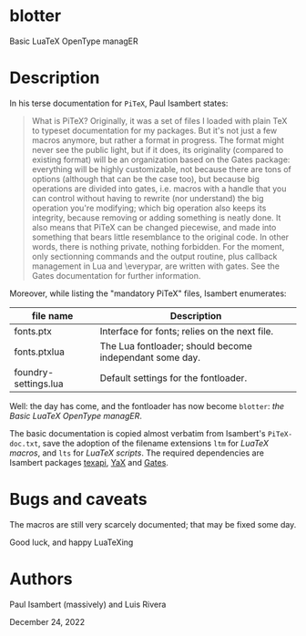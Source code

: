# blotter
Basic LuaTeX OpenType managER

# Description

In his terse documentation for `PiTeX`, Paul Isambert states:

> What is PiTeX? Originally, it was a set of files I loaded with plain TeX
to typeset documentation for my packages. But it's not just a few macros
anymore, but rather a format in progress. The format might never see the
public light, but if it does, its originality (compared to existing
format) will be an organization based on the Gates package: everything
will be highly customizable, not because there are tons of options
(although that can be the case too), but because big operations are
divided into gates, i.e. macros with a handle that you can control without
having to rewrite (nor understand) the big operation you're modifying;
which big operation also keeps its integrity, because removing or adding
something is neatly done. It also means that PiTeX can be changed
piecewise, and made into something that bears little resemblance to the
original code. In other words, there is nothing private, nothing forbidden.
For the moment, only sectionning commands and the output routine, plus
callback management in Lua and \everypar, are written with gates. See
the Gates documentation for further information.

Moreover, while listing the "mandatory PiTeX" files, Isambert enumerates:

| file name            | Description  |
|-|-|
| fonts.ptx            | Interface for fonts; relies on the next file.    |
| fonts.ptxlua         | The Lua fontloader; should become independant  some day. |
| foundry-settings.lua | Default settings for the fontloader.             |

Well: the day has come, and the fontloader has now become `blotter`: *the Basic LuaTeX OpenType managER*.

The basic documentation is copied almost verbatim from Isambert's `PiTeX-doc.txt`, save the adoption of the filename extensions `ltm` for *LuaTeX macros*, and `lts` for *LuaTeX scripts*. 
The required dependencies are Isambert packages [texapi](https://ctan.org/pkg/texapi), [YaX](https://ctan.org/pkg/yax) and [Gates](https://ctan.org/pkg/gates).

# Bugs and caveats

The macros are still very scarcely documented; that may be fixed some day.

Good luck, and happy LuaTeXing

# Authors 
Paul Isambert (massively) and Luis Rivera 

December 24, 2022
